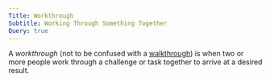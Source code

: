 ```yaml
---
Title: Workthrough
Subtitle: Working Through Something Together
Query: true
---
```


A *workthrough* (not to be confused with a
[walkthrough](/what/walkthrough/)) is when two or more people work
through a challenge or task together to arrive at a desired result.
